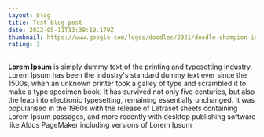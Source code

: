 ```yaml
---
layout: blog
title: Test blog post
date: 2022-05-11T13:39:19.179Z
thumbnail: https://www.google.com/logos/doodles/2021/doodle-champion-island-games-begin-6753651837108462.2-2xa.gif
rating: 3
---
```

**Lorem Ipsum** is simply dummy text of the printing and typesetting industry. Lorem Ipsum has been the industry's standard dummy text ever since the 1500s, when an unknown printer took a galley of type and scrambled it to make a type specimen book. It has survived not only five centuries, but also the leap into electronic typesetting, remaining essentially unchanged. It was popularised in the 1960s with the release of Letraset sheets containing Lorem Ipsum passages, and more recently with desktop publishing software like Aldus PageMaker including versions of Lorem Ipsum